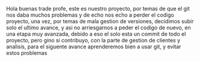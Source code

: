 Hola buenas trade profe, este es nuestro proyecto, por temas de que el git nos daba muchos problemas y de echo nos echo a perder el codigo proyecto, una vez, por temas de mala gestion de versiones, decidimos subir solo el ultimo avance, y asi no arriesgarnos a peder el codigo de nuevo, en una etapa muy avanzada, debido a eso el solo esta un commit de todo el proyecto, pero gino si contribuyo, con la parte de gestion de clientes y analisis, para el siguente avance aprenderemos bien a usar git, y evitar estos problemas
